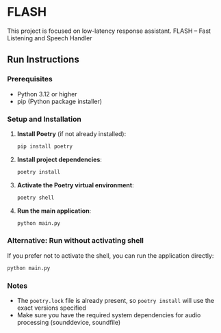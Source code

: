 # FLASH
This project is focused on low-latency response assistant. FLASH  – Fast Listening and Speech Handler


## Run Instructions

### Prerequisites
- Python 3.12 or higher
- pip (Python package installer)

### Setup and Installation

1. **Install Poetry** (if not already installed):
   ```bash
   pip install poetry
   ```

2. **Install project dependencies**:
   ```bash
   poetry install
   ```

3. **Activate the Poetry virtual environment**:
   ```bash
   poetry shell
   ```

4. **Run the main application**:
   ```bash
   python main.py
   ```

### Alternative: Run without activating shell
If you prefer not to activate the shell, you can run the application directly:
```bash
python main.py
```

### Notes
- The `poetry.lock` file is already present, so `poetry install` will use the exact versions specified
- Make sure you have the required system dependencies for audio processing (sounddevice, soundfile)


